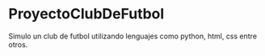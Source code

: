 # ProyectoClubDeFutbol
Simulo un club de futbol utilizando lenguajes como python, html, css entre otros.
